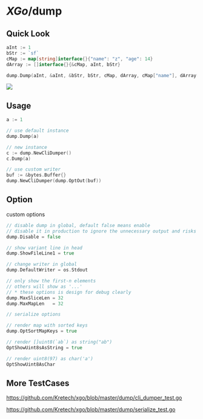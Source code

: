 # *XGo*/dump



## Quick Look

```go
aInt := 1
bStr := `sf`
cMap := map[string]interface{}{"name": "z", "age": 14}
dArray := []interface{}{&cMap, aInt, bStr}

dump.Dump(aInt, &aInt, &bStr, bStr, cMap, dArray, cMap["name"], dArray[2], dArray[aInt])
```

![](https://i.loli.net/2020/06/03/ojTUsJAui5WKFMf.png)

## Usage

```go
a := 1

// use default instance
dump.Dump(a)

// new instance
c := dump.NewCliDumper()
c.Dump(a)

// use custom writer
buf := &bytes.Buffer{}
dump.NewCliDumper(dump.OptOut(buf))
```

## Option

custom options

```go
// disable dump in global, default false means enable
// disable it in production to ignore the unnecessary output and risks
dump.Disable = false

// show variant line in head
dump.ShowFileLine1 = true

// change writer in global
dump.DefaultWriter = os.Stdout

// only show the first-n elements
// others will show as '...'
// * these options is design for debug clearly
dump.MaxSliceLen = 32
dump.MaxMapLen   = 32

// serialize options

// render map with sorted keys
dump.OptSortMapKeys = true

// render []uint8(`ab`) as string("ab")
OptShowUint8sAsString = true

// render uint8(97) as char('a')
OptShowUint8AsChar
```

## More TestCases

https://github.com/Kretech/xgo/blob/master/dump/cli_dumper_test.go

https://github.com/Kretech/xgo/blob/master/dump/serialize_test.go
